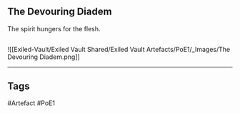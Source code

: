 ## The Devouring Diadem
The spirit hungers for the flesh.
##
![[Exiled-Vault/Exiled Vault Shared/Exiled Vault Artefacts/PoE1/_Images/The Devouring Diadem.png]]

---
## Tags
#Artefact
#PoE1